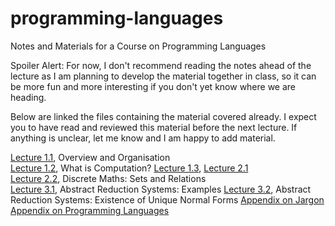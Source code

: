# programming-languages
Notes and Materials for a Course on Programming Languages

Spoiler Alert: For now, I don't recommend reading the notes ahead of the lecture as I am planning to develop the material together in class, so it can be more fun and more interesting if you don't yet know where we are heading. 

Below are linked the files containing the material covered already. I expect you to have read and reviewed this material before the next lecture. If anything is unclear, let me know and I am happy to add material.

[Lecture 1.1](https://github.com/alexhkurz/programming-languages/blob/master/lecture-1.1.md), Overview and Organisation  
[Lecture 1.2](https://github.com/alexhkurz/programming-languages/blob/master/lecture-1.2.md), What is Computation?
[Lecture 1.3](https://github.com/alexhkurz/programming-languages/blob/master/lecture-1.3.md), 
[Lecture 2.1](https://hackmd.io/hILQksyiTUW4mXxxOSF7eQ)  
[Lecture 2.2](https://hackmd.io/s/B1gOX4lO7), Discrete Maths: Sets and Relations  
[Lecture 3.1](https://hackmd.io/s/rkk0tgxu7), Abstract Reduction Systems: Examples
[Lecture 3.2](https://hackmd.io/s/B1DPNGEdm), Abstract Reduction Systems: Existence of Unique Normal Forms
[Appendix on Jargon](https://github.com/alexhkurz/programming-languages/blob/master/appendix-jargon.md)   
[Appendix on Programming Languages](https://github.com/alexhkurz/programming-languages/blob/master/appendix-programming-languages.md)  
